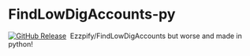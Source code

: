 # FindLowDigAccounts-py

[![GitHub Release](https://img.shields.io/github/v/release/olexon/FindLowDigAccounts-py?color=lg)](https://github.com/olexon/FindLowDigAccounts-py/releases/latest)
&nbsp;Ezzpify/FindLowDigAccounts but worse and made in python!

